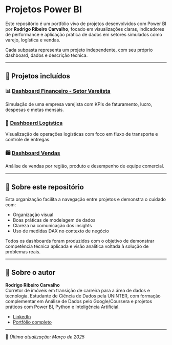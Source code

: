 # Projetos Power BI

Este repositório é um portfólio vivo de projetos desenvolvidos com Power BI por **Rodrigo Ribeiro Carvalho**, focado em visualizações claras, indicadores de performance e aplicação prática de dados em setores simulados como varejo, logística e vendas.

Cada subpasta representa um projeto independente, com seu próprio dashboard, dados e descrição técnica.

---

## 📁 Projetos incluídos

### 📊 [Dashboard Financeiro - Setor Varejista](./dashboard-financeiro-varejo)
Simulação de uma empresa varejista com KPIs de faturamento, lucro, despesas e metas mensais.

### 🚚 [Dashboard Logística](./dashboard-logistica)
Visualização de operações logísticas com foco em fluxo de transporte e controle de entregas.

### 🛍️ [Dashboard Vendas](./dashboard-vendas)
Análise de vendas por região, produto e desempenho de equipe comercial.

---

## 🎯 Sobre este repositório

Esta organização facilita a navegação entre projetos e demonstra o cuidado com:

- Organização visual
- Boas práticas de modelagem de dados
- Clareza na comunicação dos insights
- Uso de medidas DAX no contexto de negócio

Todos os dashboards foram produzidos com o objetivo de demonstrar competência técnica aplicada e visão analítica voltada à solução de problemas reais.

---

## 👤 Sobre o autor

**Rodrigo Ribeiro Carvalho**  
Corretor de imóveis em transição de carreira para a área de dados e tecnologia. Estudante de Ciência de Dados pela UNINTER, com formação complementar em Análise de Dados pelo Google/Coursera e projetos práticos com Power BI, Python e Inteligência Artificial.

- [LinkedIn](https://www.linkedin.com/in/rodrigo-ribeiro-datascience)
- [Portfólio completo](https://github.com/Rodrigo-RRC)

---

📌 *Última atualização: Março de 2025*
